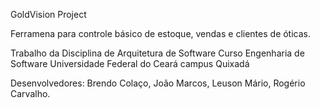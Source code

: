 GoldVision Project

Ferramena para controle básico de estoque, vendas e clientes de óticas.

Trabalho da Disciplina de Arquitetura de Software
Curso Engenharia de Software
Universidade Federal do Ceará campus Quixadá

Desenvolvedores: Brendo Colaço, João Marcos, Leuson Mário, Rogério Carvalho.


